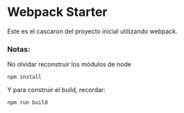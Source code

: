 # Webpack Starter

Este es el cascaron del proyecto inicial utilizando webpack.

### Notas:

No olvidar reconstruir los módulos de node
```
npm install
```

Y para construir el build, recordar:

```
npm run build
```
